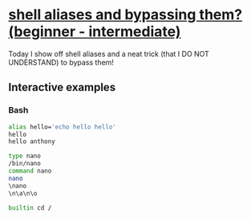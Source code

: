 # [shell aliases and bypassing them? (beginner - intermediate)](https://youtu.be/6okEabkL_q0)

Today I show off shell aliases and a neat trick (that I DO NOT UNDERSTAND) to bypass them!

## Interactive examples

### Bash

```bash
alias hello='echo hello hello'
hello
hello anthony

type nano
/bin/nano
command nano
nano
\nano
\n\a\n\o

builtin cd /
```
